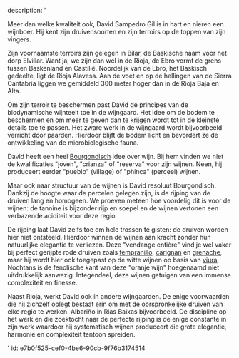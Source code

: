 description: '<p>Meer dan welke kwaliteit ook, David Sampedro Gil is in hart en nieren een wijnboer. Hij kent zijn druivensoorten en zijn terroirs op de toppen van zijn vingers.</p><p>Zijn voornaamste terroirs zijn gelegen in Bilar, de Baskische naam voor het dorp Elvillar. Want ja, we zijn dan wel in de Rioja, de Ebro vormt de grens tussen Baskenland en Castilië. Noordelijk van de Ebro, het Baskisch gedeelte, ligt de Rioja Alavesa. Aan de voet en op de hellingen van de Sierra Cantabria liggen we gemiddeld 300 meter hoger dan in de Rioja Baja en Alta.</p><p>Om zijn terroir te beschermen past David de principes van de biodynamische wijnteelt toe in de wijngaard. Het idee om de bodem te beschermen en om meer te geven dan te krijgen wordt tot in de kleinste details toe te passen. Het zware werk in de wijngaard wordt bijvoorbeeld verricht door paarden. Hierdoor blijft de bodem licht en bevordert ze de ontwikkeling van de microbiologische fauna.</p><p>David heeft een heel <a href="/nl/region/bourgogne">Bourgondisch</a> idee over wijn. Bij hem vinden we niet de kwalificaties "joven", "crianza" of "reserva" voor zijn wijnen. Neen, hij produceert eerder "pueblo" (village) of "phinca" (perceel) wijnen.</p><p>Maar ook naar structuur van de wijnen is David resoluut Bourgondisch. Dankzij de hoogte waar de percelen gelegen zijn, is de rijping van de druiven lang en homogeen. We proeven meteen hoe voordelig dit is voor de wijnen: de tannine is bijzonder rijp en soepel en de wijnen vertonen een verbazende aciditeit voor deze regio.</p><p>De rijping laat David zelfs toe om hele trossen te gisten: de druiven worden hier niet ontsteeld. Hierdoor winnen de wijnen aan kracht zonder hun natuurlijke elegantie te verliezen. Deze "vendange entière" vind je wel vaker bij perfect gerijpte rode druiven zoals <a href="/nl/grape/tempranillo">tempranillo</a>, <a href="/nl/grape/carignan">carignan</a> en <a href="/nl/grape/grenache-noir">grenache</a>, maar hij wordt hier ook toegepast op de witte wijnen op basis van <a href="/nl/grape/macabeu">viura</a>. Nochtans is de fenolische kant van deze "oranje wijn" hoegenaamd niet uitdrukkelijk aanwezig. Integendeel, deze wijnen getuigen van een immense complexiteit en finesse.</p><p>Naast Rioja, werkt David ook in andere wijngaarden. De enige voorwaarden die hij zichzelf oplegt bestaat erin om met de oorspronkelijke druiven van elke regio te werken. Albariño in Rias Baixas bijvoorbeeld. De discipline op het werk en die zoektocht naar de perfecte rijping is de enige constante in zijn werk waardoor hij systematisch wijnen produceert die grote elegantie, harmonie en complexiteit tentoon spreiden.</p>'
id: e7b0f525-cef0-4be6-90cb-9f76b3174514
